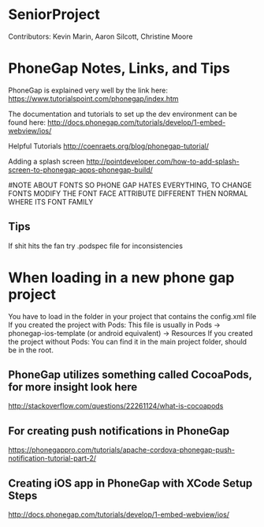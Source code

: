 # SeniorProject
Contributors: Kevin Marin, Aaron Silcott, Christine Moore



# PhoneGap Notes, Links, and Tips

PhoneGap is explained very well by the link here: 
https://www.tutorialspoint.com/phonegap/index.htm

The documentation and tutorials to set up the dev environment can be found here: 
http://docs.phonegap.com/tutorials/develop/1-embed-webview/ios/

Helpful Tutorials
http://coenraets.org/blog/phonegap-tutorial/

Adding a splash screen
http://pointdeveloper.com/how-to-add-splash-screen-to-phonegap-apps-phonegap-build/

#NOTE ABOUT FONTS
SO PHONE GAP HATES EVERYTHING, TO CHANGE FONTS MODIFY THE FONT FACE ATTRIBUTE 
DIFFERENT THEN NORMAL WHERE ITS FONT FAMILY

## Tips
If shit hits the fan try .podspec file for inconsistencies

# When loading in a new phone gap project
You have to load in the folder in your project that contains the config.xml file
If you created the project with Pods:
This file is usually in Pods -> phonegap-ios-template (or android equivalent) -> Resources 
If you created the project without Pods:
You can find it in the main project folder, should be in the root.

## PhoneGap utilizes something called CocoaPods, for more insight look here
http://stackoverflow.com/questions/22261124/what-is-cocoapods

## For creating push notifications in PhoneGap
https://phonegappro.com/tutorials/apache-cordova-phonegap-push-notification-tutorial-part-2/

## Creating iOS app in PhoneGap with XCode Setup Steps
http://docs.phonegap.com/tutorials/develop/1-embed-webview/ios/
